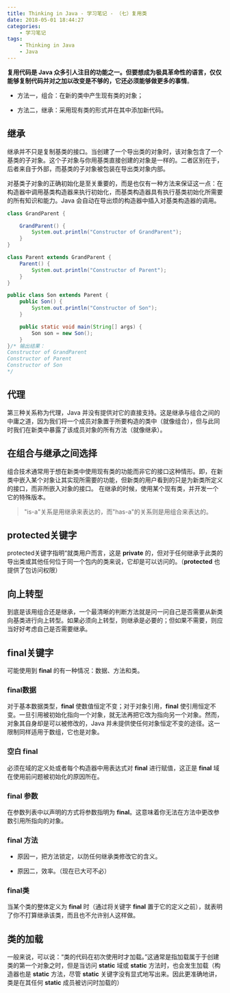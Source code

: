 ```yaml
---
title: Thinking in Java - 学习笔记 - （七）复用类
date: 2018-05-01 18:44:27
categories:
	- 学习笔记
tags: 
	- Thinking in Java
	- Java
---
```


**复用代码是 Java 众多引人注目的功能之一。但要想成为极具革命性的语言，仅仅能够复制代码并对之加以改变是不够的，它还必须能够做更多的事情**。

- 方法一，组合：在新的类中产生现有类的对象；

- 方法二，继承：采用现有类的形式并在其中添加新代码。


<!-- more -->

继承
------

继承并不只是复制基类的接口。当创建了一个导出类的对象时，该对象包含了一个基类的子对象。这个子对象与你用基类直接创建的对象是一样的。二者区别在于，后者来自于外部，而基类的子对象被包装在导出类对象内部。

对基类子对象的正确初始化是至关重要的，而是也仅有一种方法来保证这一点：在构造器中调用基类构造器来执行初始化，而基类构造器具有执行基类初始化所需要的所有知识和能力。Java 会自动在导出烦的构造器中插入对基类构造器的调用。

``` java
class GrandParent {

    GrandParent() {
        System.out.println("Constructor of GrandParent");
    }
}

class Parent extends GrandParent {
    Parent() {
        System.out.println("Constructor of Parent");
    }
}

public class Son extends Parent {
    public Son() {
        System.out.println("Constructor of Son");
    }

    public static void main(String[] args) {
        Son son = new Son();
    }
}/* 输出结果：
Constructor of GrandParent
Constructor of Parent
Constructor of Son
*/
```


代理
------

第三种关系称为代理，Java 并没有提供对它的直接支持。这是继承与组合之间的中庸之道，因为我们将一个成员对象置于所要构造的类中（就像组合），但与此同时我们在新类中暴露了该成员对象的所有方法（就像继承）。

在组合与继承之间选择
----------------------

组合技术通常用于想在新类中使用现有类的功能而非它的接口这种情形。即，在新类中嵌入某个对象让其实现所需要的功能，但新类的用户看到的只是为新类所定义的接口，而非所嵌入对象的接口。
在继承的时候，使用某个现有类，并开发一个它的特殊版本。

> "is-a"关系是用继承来表达的，而"has-a"的关系则是用组合来表达的。

protected关键字
------------------------------

protected关键字指明“就类用户而言，这是 **private** 的，但对于任何继承于此类的导出类或其他任何位于同一个包内的类来说，它却是可以访问的。（**protected** 也提供了包访问权限）

向上转型
------------

到底是该用组合还是继承，一个最清晰的判断方法就是问一问自己是否需要从新类向基类进行向上转型。如果必须向上转型，则继承是必要的；但如果不需要，则应当好好考虑自己是否需要继承。

final关键字
---------------

可能使用到 **final** 的有一种情况：数据、方法和类。

### final数据

对于基本数据类型，**final** 使数值恒定不变；对于对象引用，**final** 使引用恒定不变。一旦引用被初始化指向一个对象，就无法再把它改为指向另一个对象。然而，对象其自身却是可以被修改的，Java 并未提供使任何对象恒定不变的途径。这一限制同样适用于数组，它也是对象。

### 空白 final

必须在域的定义处或者每个构造器中用表达式对 **final** 进行赋值，这正是 **final** 域在使用前问题被初始化的原因所在。

### final 参数

在参数列表中以声明的方式将参数指明为 **final**。这意味着你无法在方法中更改参数引用所指向的对象。

### final 方法

- 原因一，把方法锁定，以防任何继承类修改它的含义。

- 原因二，效率。（现在已大可不必）

### final类

当某个类的整体定义为 **final** 时（通过将关键字 **final** 置于它的定义之前），就表明了你不打算继承该类，而且也不允许别人这样做。

类的加载
-------------

一般来说，可以说：“类的代码在初次使用时才加载。”这通常是指加载属于于创建类的第一个对象之时，但是当访问 **static** 域或 **static** 方法时，也会发生加载（构造器也是 **static** 方法，尽管 **static** 关键字没有显式地写出来。因此更准确地讲，类是在其任何 **static** 成员被访问时加载的）

